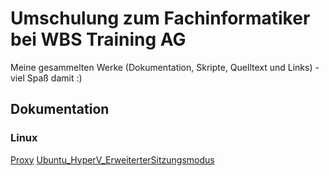 # Umschulung zum Fachinformatiker bei WBS Training AG

Meine gesammelten Werke (Dokumentation, Skripte, Quelltext und Links) - viel Spaß damit :)

## Dokumentation

### Linux

[Proxy](./docs/Proxy.md)
[Ubuntu_HyperV_ErweiterterSitzungsmodus](./docs/Ubuntu_HyperV_ErweiterterSitzungsmodus.md)
